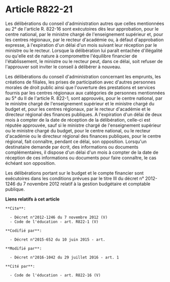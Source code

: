 # Article R822-21

Les délibérations du conseil d'administration autres que celles mentionnées au 2° de l'article R. 822-16 sont exécutoires dès
leur approbation, pour le centre national, par le ministre chargé de l'enseignement supérieur et, pour les centres régionaux,
par le recteur d'académie ou, à défaut d'approbation expresse, à l'expiration d'un délai d'un mois suivant leur réception par
le ministre ou le recteur. Lorsque la délibération lui paraît entachée d'illégalité ou qu'elle est de nature à compromettre
l'équilibre financier de l'établissement, le ministre ou le recteur peut, dans ce délai, soit refuser de l'approuver soit
inviter le conseil à délibérer à nouveau. 

Les délibérations du conseil d'administration concernant les emprunts, les créations de filiales, les prises de participation
avec d'autres personnes morales de droit public ainsi que l'ouverture des prestations et services fournis par les centres
régionaux aux catégories de personnes mentionnées au 5° du II de l'article R. 822-1, sont approuvés, pour le centre national,
par le ministre chargé de l'enseignement supérieur et le ministre chargé du budget et, pour les centres régionaux, par le
recteur d'académie et le directeur régional des finances publiques. A l'expiration d'un délai de deux mois à compter de la
date de réception de la délibération, celle-ci est réputée approuvée, sauf si le ministre chargé de l'enseignement supérieur
ou le ministre chargé du budget, pour le centre national, ou le recteur d'académie ou le directeur régional des finances
publiques, pour le centre régional, fait connaître, pendant ce délai, son opposition. Lorsqu'un destinataire demande par
écrit, des informations ou documents complémentaires, il dispose d'un délai d'un mois à compter de la date de réception de
ces informations ou documents pour faire connaître, le cas échéant son opposition. 

Les délibérations portant sur le budget et le compte financier sont exécutoires dans les conditions prévues par le titre III
du décret n° 2012-1246 du 7 novembre 2012 relatif à la gestion budgétaire et comptable publique.

**Liens relatifs à cet article**

	**Cite**:

	  - Décret n°2012-1246 du 7 novembre 2012 (V)
	  - Code de l'éducation - art. R822-1 (V)

	**Codifié par**:

	  - Décret n°2015-652 du 10 juin 2015 - art.

	**Modifié par**:

	  - Décret n°2016-1042 du 29 juillet 2016 - art. 1

	**Cité par**:

	  - Code de l'éducation - art. R822-16 (V)

